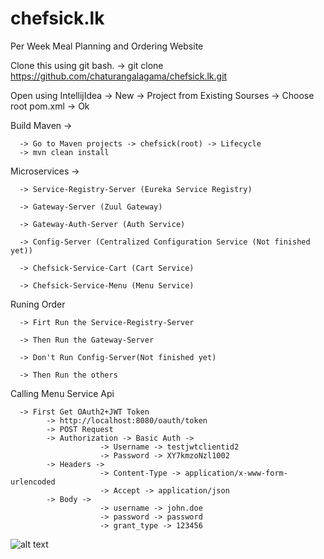 # chefsick.lk
Per Week Meal Planning and Ordering Website

Clone this using git bash. -> git clone https://github.com/chaturangalagama/chefsick.lk.git


Open using IntellijIdea -> New -> Project from Existing Sourses -> Choose root pom.xml -> Ok

Build Maven ->

      -> Go to Maven projects -> chefsick(root) -> Lifecycle
      -> mvn clean install     
     
Microservices ->

      -> Service-Registry-Server (Eureka Service Registry)
      
      -> Gateway-Server (Zuul Gateway)
      
      -> Gateway-Auth-Server (Auth Service)
      
      -> Config-Server (Centralized Configuration Service (Not finished yet))
      
      -> Chefsick-Service-Cart (Cart Service)
      
      -> Chefsick-Service-Menu (Menu Service)

Runing Order 

      -> Firt Run the Service-Registry-Server 

      -> Then Run the Gateway-Server 
      
      -> Don't Run Config-Server(Not finished yet)
      
      -> Then Run the others 
      
Calling Menu Service Api

      -> First Get OAuth2+JWT Token 
            -> http://localhost:8080/oauth/token
            -> POST Request
            -> Authorization -> Basic Auth -> 
                        -> Username -> testjwtclientid2
                        -> Password -> XY7kmzoNzl1002
            -> Headers -> 
                        -> Content-Type -> application/x-www-form-urlencoded
                        -> Accept -> application/json
            -> Body -> 
                        -> username -> john.doe
                        -> password -> password
                        -> grant_type -> 123456
                       
  ![alt text](https://raw.githubusercontent.com/username/projectname/branch/path/to/img.png)
      
